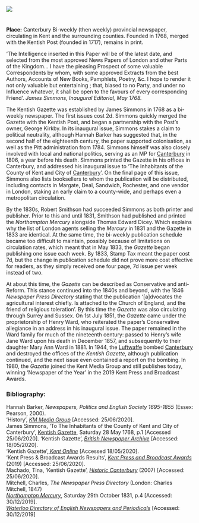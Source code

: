 <a href="https://dev.visual-essays.app"><img src="https://dev-visual-essays.netlify.app/images/ve-button.png"></a>
<param ve-config title="Kentish Gazette" author="Katie Holdway" layout="vtl" 
banner="/images/banners/18c.jpg">

<param ve-entity eid="Q29303" aliases="Canterbury">

#

**Place:** Canterbury
Bi-weekly (then weekly) provincial newspaper, circulating in Kent and the surrounding counties. Founded in 1768, merged with the Kentish Post (founded in 1717), remains in print.

‘The Intelligence inserted in this Paper will be of the latest date, and selected from the most approved News Papers of London and other Parts of the Kingdom… I have the pleasing Prospect of some valuable Correspondents by whom, with some approved Extracts from the best Authors, Accounts of New Books, Pamphlets, Poetry, &c. I hope to render it not only valuable but entertaining ; that, biased to no Party, and under no Influence whatever, it shall be open to the favours of every corresponding Friend’.
_James Simmons, Inaugural Editorial, May 1768._
<param ve-image url="images/KentishGazetteMC.JPG" label="Kentish Gazette" attribution="© Martin Crowther">

The Kentish Gazette was established by James Simmons in 1768 as a bi-weekly newspaper. The first issues cost 2d. Simmons quickly merged the Gazette with the Kentish Post, and began a partnership with the Post’s owner, George Kirkby. In its inaugural issue, Simmons stakes a claim to political neutrality, although Hannah Barker has suggested that, in the second half of the eighteenth century, the paper supported colonisation, as well as the Pitt administration from 1784. Simmons himself was also closely involved with local and national politics, serving as an MP for [Canterbury](/19c/19c-canterbury) in 1806, a year before his death. Simmons printed the Gazette in his offices in Canterbury, and addressed his inaugural issue to ‘The Inhabitants of the County of Kent and City of [Canterbury](/19c/19c-canterbury)’. On the final page of this issue, Simmons also lists booksellers to whom the publication will be distributed, including contacts in Margate, Deal, Sandwich, Rochester, and one vendor in London, staking an early claim to a county-wide, and perhaps even a metropolitan circulation.
<param ve-image url="images/ask MJC.jpg" label="James Simmons House, Canterbury " attribution="© Martin Crowther">

By the 1830s, Robert Smithson had succeeded Simmons as both printer and publisher. Prior to this and until 1831, Smithson had published and printed the _Northampton Mercury_ alongside Thomas Edward Dicey. Which explains why the list of London agents selling the _Mercury_ in 1831 and the Gazette in 1833 are identical. At the same time, the bi-weekly publication schedule became too difficult to maintain, possibly because of limitations on circulation rates, which meant that in May 1833, the _Gazette_ began publishing one issue each week. By 1833, Stamp Tax meant the paper cost 7d, but the change in publication schedule did not prove more cost effective for readers, as they simply received one four page, 7d issue per week instead of two.
<param ve-image url="images/simmons MJC.jpg" label="Tomb of the worthy Alderman James Simmons" attribution="© Martin Crowther">

At about this time, the _Gazette_ can be described as Conservative and anti-Reform. This stance continued into the 1840s and beyond, with the 1846 _Newspaper Press Directory_ stating that the publication ‘[a]dvocates the agricultural interest chiefly. Is attached to the Church of England, and the friend of religious toleration’.  By this time the _Gazette_ was also circulating through Surrey and Sussex. On 1st July 1851, the _Gazette_ came under the proprietorship of Henry Ward, who reiterated the paper’s Conservative allegiance in an address in his inaugural issue. The paper remained in the Ward family for much of the nineteenth century: passed to Henry’s wife Jane Ward upon his death in December 1857, and subsequently to their daughter Mary Ann Ward in 1881.
In 1944, the [Luftwaffe](/canterbury/20c-canterbury-ww2) bombed [Canterbury](/canterbury/20c-canterbury-home) and destroyed the offices of the _Kentish Gazette_, although publication continued, and the next issue even contained a report on the bombing. In 1980, the _Gazette_ joined the Kent Media Group and still publishes today, winning ‘Newspaper of the Year’ in the 2019 Kent Press and Broadcast Awards.
<param ve-image url="https://upload.wikimedia.org/wikipedia/commons/8/8d/St_George%27s_Tower_Canterbury_plaque.JPG" label="Commemorative plaque to the Bedeker Raid on Canterbury" attribution="Adam Bishop, CC BY-SA 3.0, via Wikimedia Commons" license="CC BY-SA 3.0">

### Bibliography:
Hannah Barker, _Newspapers, Politics and English Society 1695-1855_ (Essex: Pearson, 2000).   
‘History’, [_KM Media Group_](https://www.kmmediagroup.co.uk/history/) [Accessed: 25/06/2020].   
James Simmons, ‘To The Inhabitants of the County of Kent and City of Canterbury’, [Kentish Gazette](https://www.britishnewspaperarchive.co.uk/viewer/BL/0000234/17680528/001/0001), Saturday 28 May 1768, p.1  [Accessed 25/06/2020].
‘Kentish Gazette’, [_British Newspaper Archive_](https://www.britishnewspaperarchive.co.uk/titles/kentish-gazette) [Accessed: 18/05/2020].   
‘Kentish Gazette’,[ _Kent Online_](https://www.kentonline.co.uk/contact-us/kentish-gazette-team/) [Accessed 18/05/2020].   
‘Kent Press & Broadcast Awards Results’, [_Kent Press and Broadcast Awards_](https://www.kpbawards.co.uk/results) (2019) [Accessed: 25/06/2020].   
Machado, Tina, ‘Kentish Gazette’, [_Historic Canterbury_](www.historiccanterbury.com) (2007) [Accessed: 25/06/2020].   
Mitchell, Charles, _The Newspaper Press Directory_ (London: Charles Mitchell, 1847)   
[_Northampton Mercury_](https://www.britishnewspaperarchive.co.uk/viewer/BL/0000317/18311029/025/0004), Saturday 29th October 1831, p.4 [Accessed: 30/12/2019].   
[_Waterloo Directory of English Newspapers and Periodicals_](http://www.victorianperiodicals.com/series3/index.asp) [Accessed: 30/12/2019]   

